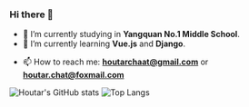 ### Hi there 👋

- 🔭 I’m currently studying in **Yangquan No.1 Middle School**.
- 🌱 I’m currently learning **Vue.js** and **Django**.
<!-- - 👯 I’m looking to collaborate on ...
- 🤔 I’m looking for help with ...
- 💬 Ask me about ... -->
- 📫 How to reach me: **houtarchaat@gmail.com** or **houtar.chat@foxmail.com**
<!-- - 😄 Pronouns: ...
- ⚡ Fun fact: ... -->

![Houtar's GitHub stats](https://github-readme-stats.vercel.app/api?username=houtarchat-cyber&show_icons=true)
![Top Langs](https://github-readme-stats.vercel.app/api/top-langs/?username=houtarchat-cyber)
